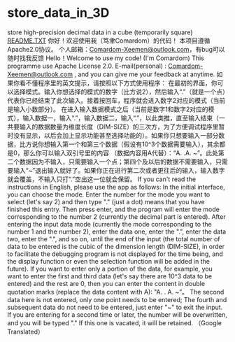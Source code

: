 # store_data_in_3D
store high-precision decimal data in a cube (temporarily square)
[README.TXT](https://github.com/user-attachments/files/17912876/README.TXT)
你好！欢迎使用我（笃聿Comardom）的代码！
本项目遵循Apache2.0协议。
个人邮箱：Comardom-Xeemen@outlook.com，有bug可以随时找我反馈
Hello！Welcome to use my code! (I'm Comardom)
This programme use Apache License 2.0.
E-mail(personal) : Comardom-Xeemen@outlook.com , and you can give me your feedback at anytime.
如果你看不懂程序里的英文提示，请按照以下方式使用程序：
	在最初的界面，你可以选择模式。输入你想选择的模式的数字（比方说2），然后输入“.”（就是一个点）代表你已经结束了此次输入。接着按回车，程序就会进入数字2对应的模式（当前是输入小数部分）。
	在进入输入数据模式之后（当前是数字1和数字2对应的模式），输入数据一，输入“.”，输入数据二，输入“.”，以此类推，直至输入结束（一共要输入的数据数量为维度长度（DIM-SIZE）的三次方，为了方便调试程序里暂时没有显示，以后会加上显示功能甚至选择功能的）。如果你只想要输入一部分数据，比方说你想输入第一个和第三个数据（假设有10^3个数据需要输入），其余都是0，那么你可以输入双引号里的内容 （数据内容用A代替）：“A. .A. ~”。此处第二个数据因为不输入，只需要输入一个点；第四个及以后的数据不需要输入，只需要输入“~”退出输入就好了。如果你正在进行第二次或者更往后的输入，输入数字就会覆盖，不输入只打“.”空出这一位就会保留。
If you can't read the instructions in English, please use the app as follows:
	In the initial interface, you can choose the mode. Enter the number for the mode you want to select (let's say 2) and then type "." (just a dot) means that you have finished this entry. Then press enter, and the program will enter the mode corresponding to the number 2 (currently the decimal part is entered).
	After entering the input data mode (currently the mode corresponding to the number 1 and the number 2), enter the data one, enter the ".", enter the data two, enter the ".", and so on, until the end of the input (the total number of data to be entered is the cubic of the dimension length (DIM-SIZE), in order to facilitate the debugging program is not displayed for the time being, and the display function or even the selection function will be added in the future). If you want to enter only a portion of the data, for example, you want to enter the first and third data (let's say there are 10^3 data to be entered) and the rest are 0, then you can enter the content in double quotation marks (replace the data content with A): "A. . A. ~”。 The second data here is not entered, only one point needs to be entered; The fourth and subsequent data do not need to be entered, just enter "~" to exit the input. If you are entering for a second time or later, the number will be overwritten, and you will be typed "." If this one is vacated, it will be retained.
（Google Translated）
